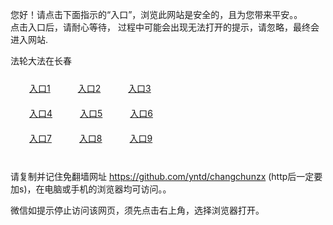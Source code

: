 您好！请点击下面指示的“入口”，浏览此网站是安全的，且为您带来平安。。 <br/>
点击入口后，请耐心等待， 过程中可能会出现无法打开的提示，请忽略，最终会进入网站. </br>

法轮大法在长春<br/>
<div style="padding:10px"><a style="margin:20px" target="_blank" href="https://d2rc5awjph77eu.cloudfront.net/2Qpsp?rzbctlte" id="ccLink1" rel="nofollow">入口1</a> <a target="_blank" style="margin:20px" href="https://d1w0ehiwnrhanx.cloudfront.net/2Qpsp?smgon" id="ccLink2" rel="nofollow">入口2</a> <a style="margin:20px" target="_blank" href="https://d3rjsbw3sxjc3h.cloudfront.net/2Qpsp?gkmjqzkv" id="ccLink3" rel="nofollow">入口3</a></div>

<div style="padding:10px" ><a style="margin:20px" target="_blank" href="https://d2rc5awjph77eu.cloudfront.net/2Qpsp?rzbctlte" id="ccLink4" rel="nofollow">入口4</a> <a style="margin:20px" href="https://d1w0ehiwnrhanx.cloudfront.net/2Qpsp?smgon" target="_blank" id="ccLink5" rel="nofollow">入口5</a> <a style="margin:20px" href="https://d3rjsbw3sxjc3h.cloudfront.net/2Qpsp?gkmjqzkv" target="_blank" id="ccLink6" rel="nofollow">入口6</a></div>

<div style="padding:10px"><a style="margin:20px" target="_blank" href="https://d2rc5awjph77eu.cloudfront.net/2Qpsp?rzbctlte" id="ccLink7" rel="nofollow">入口7</a> <a style="margin:20px" href="https://d1w0ehiwnrhanx.cloudfront.net/2Qpsp?smgon" target="_blank" id="ccLink8" rel="nofollow">入口8</a> <a style="margin:20px" target="_blank" href="https://d3rjsbw3sxjc3h.cloudfront.net/2Qpsp?gkmjqzkv" id="ccLink9" rel="nofollow">入口9</a></div>

<br/>



请复制并记住免翻墙网址 https://github.com/yntd/changchunzx (http后一定要加s)，在电脑或手机的浏览器均可访问。。<br/>

微信如提示停止访问该网页，须先点击右上角，选择浏览器打开。
